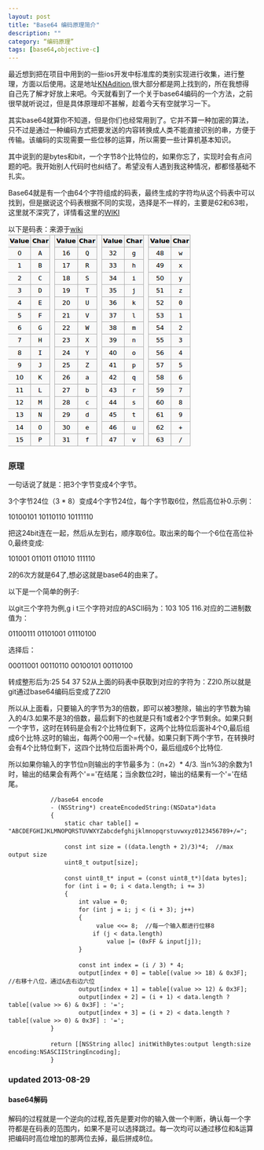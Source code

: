 ```yaml
---
layout: post
title: "Base64 编码原理简介"
description: ""
category: “编码原理”
tags: [base64,objective-c]
---
```


最近想到把在项目中用到的一些ios开发中标准库的类别实现进行收集，进行整理，方面以后使用。这是地址[KNAdition](https://github.com/NikoTung/KNAdition),很大部分都是网上找到的，所在我想得自己先了解才好放上来吧。今天就看到了一个关于base64编码的一个方法，之前很早就听说过，但是具体原理却不甚解，趁着今天有空就学习一下。

其实base64就算你不知道，但是你们也经常用到了。它并不算一种加密的算法，只不过是通过一种编码方式把要发送的内容转换成人类不能直接识别的串，方便于传输。该编码的实现需要一些位移的运算，所以需要一些计算机基本知识。

其中说到的是bytes和bit，一个字节8个比特位的，如果你忘了，实现时会有点问题的吧。我开始别人代码时也纠结了。希望没有人遇到我这种情况，都都怪基础不扎实。

Base64就是有一个由64个字符组成的码表，最终生成的字符均从这个码表中可以找到，但是据说这个码表根据不同的实现，选择是不一样的，主要是62和63啦，这里就不深究了，详情看这里的[WIKI](http://en.wikipedia.org/wiki/Base64)

以下是码表：来源于[wiki](http://en.wikipedia.org/wiki/Base64)
![](/assets/2013-08-23-base64.png)

### 原理
一句话说了就是：把3个字节变成4个字节。

3个字节24位（3 * 8）变成4个字节24位，每个字节取6位，然后高位补0.示例：

10100101 10110110 10111110 

把这24bit连在一起，然后从左到右，顺序取6位。取出来的每个一个6位在高位补0,最终变成:

101001 011011 011010 111110

2的6次方就是64了,想必这就是base64的由来了。

以下是一个简单的例子:

以git三个字符为例,g i t三个字符对应的ASCII码为：103  105 116.对应的二进制数值为：

01100111  01101001  01110100

选择后：

00011001  00110110  00100101  00110100

转成整形后为:25 54 37  52从上面的码表中获取到对应的字符为：Z2l0.所以就是git通过base64编码后变成了Z2l0

所以从上面看，只要输入的字节为3的倍数，即可以被3整除，输出的字节数为输入的4/3.如果不是3的倍数，最后剩下的也就是只有1或者2个字节剩余。如果只剩一个字节，这时在转码是会有2个比特位剩下，这两个比特位后面补4个0,最后组成6个比特.这时的输出，每两个00用一个=代替。如果只剩下两个字节，在转换时会有4个比特位剩下，这四个比特位后面补两个0，最后组成6个比特位.

所以如果你输入的字节位n则输出的字节最多为：（n+2）* 4/3. 当n%3的余数为1时，输出的结果会有两个'=='在结尾；当余数位2时，输出的结果有一个'='在结尾。


                //base64 encode
                - (NSString*) createEncodedString:(NSData*)data
                {
                    static char table[] = "ABCDEFGHIJKLMNOPQRSTUVWXYZabcdefghijklmnopqrstuvwxyz0123456789+/=";

                    const int size = ((data.length + 2)/3)*4;  //max output size
                    uint8_t output[size];

                    const uint8_t* input = (const uint8_t*)[data bytes];
                    for (int i = 0; i < data.length; i += 3)
                    {
                        int value = 0;
                        for (int j = i; j < (i + 3); j++)
                        {
                             value <<= 8;  //每一个输入都进行位移8
                            if (j < data.length)
                                value |= (0xFF & input[j]);
                        }

                        const int index = (i / 3) * 4;
                        output[index + 0] = table[(value >> 18) & 0x3F];  //右移十八位，通过&去右边六位
                        output[index + 1] = table[(value >> 12) & 0x3F];
                        output[index + 2] = (i + 1) < data.length ? table[(value >> 6) & 0x3F] : '=';
                        output[index + 3] = (i + 2) < data.length ? table[(value >> 0) & 0x3F] : '=';
                }

                return [[NSString alloc] initWithBytes:output length:size encoding:NSASCIIStringEncoding];
                } 



### updated 2013-08-29
#### base64解码

解码的过程就是一个逆向的过程,首先是要对你的输入做一个判断，确认每一个字符都是在码表的范围内，如果不是可以选择跳过。每一次均可以通过移位和&运算把编码时高位增加的那两位去掉，最后拼成8位。



